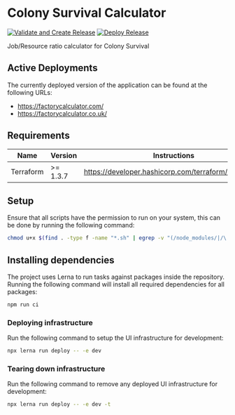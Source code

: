 # Colony Survival Calculator

[![Validate and Create Release](https://github.com/ashley-evans/colony-survival-calculator/actions/workflows/ci.yml/badge.svg)](https://github.com/ashley-evans/colony-survival-calculator/actions/workflows/ci.yml)
[![Deploy Release](https://github.com/ashley-evans/colony-survival-calculator/actions/workflows/cd.yml/badge.svg)](https://github.com/ashley-evans/colony-survival-calculator/actions/workflows/cd.yml)

Job/Resource ratio calculator for Colony Survival

## Active Deployments

The currently deployed version of the application can be found at the following URLs:

-   https://factorycalculator.com/
-   https://factorycalculator.co.uk/

## Requirements

| Name      | Version  | Instructions                                        |
| --------- | -------- | --------------------------------------------------- |
| Terraform | >= 1.3.7 | https://developer.hashicorp.com/terraform/downloads |

## Setup

Ensure that all scripts have the permission to run on your system, this can be done by running the following command:

```sh
chmod u+x $(find . -type f -name "*.sh" | egrep -v "(/node_modules/|/\.husky/)")
```

## Installing dependencies

The project uses Lerna to run tasks against packages inside the repository. Running the following command will install all required dependencies for all packages:

```sh
npm run ci
```

### Deploying infrastructure

Run the following command to setup the UI infrastructure for development:

```sh
npx lerna run deploy -- -e dev
```

### Tearing down infrastructure

Run the following command to remove any deployed UI infrastructure for development:

```sh
npx lerna run deploy -- -e dev -t
```
